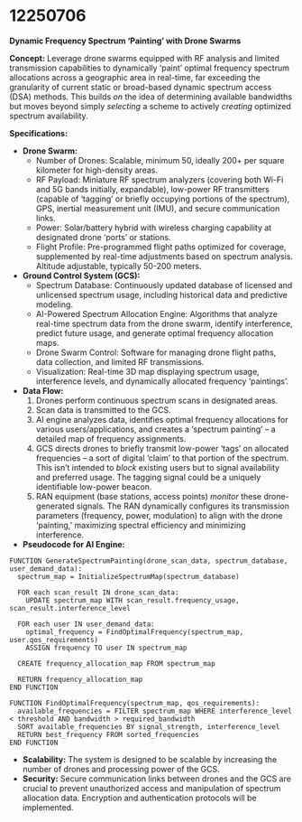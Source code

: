 # 12250706

**Dynamic Frequency Spectrum ‘Painting’ with Drone Swarms**

**Concept:** Leverage drone swarms equipped with RF analysis and limited transmission capabilities to dynamically ‘paint’ optimal frequency spectrum allocations across a geographic area in real-time, far exceeding the granularity of current static or broad-based dynamic spectrum access (DSA) methods. This builds *on* the idea of determining available bandwidths but moves beyond simply *selecting* a scheme to actively *creating* optimized spectrum availability.

**Specifications:**

*   **Drone Swarm:**
    *   Number of Drones: Scalable, minimum 50, ideally 200+ per square kilometer for high-density areas.
    *   RF Payload: Miniature RF spectrum analyzers (covering both Wi-Fi and 5G bands initially, expandable), low-power RF transmitters (capable of ‘tagging’ or briefly occupying portions of the spectrum), GPS, inertial measurement unit (IMU), and secure communication links.
    *   Power: Solar/battery hybrid with wireless charging capability at designated drone ‘ports’ or stations.
    *   Flight Profile: Pre-programmed flight paths optimized for coverage, supplemented by real-time adjustments based on spectrum analysis.  Altitude adjustable, typically 50-200 meters.
*   **Ground Control System (GCS):**
    *   Spectrum Database:  Continuously updated database of licensed and unlicensed spectrum usage, including historical data and predictive modeling.
    *   AI-Powered Spectrum Allocation Engine: Algorithms that analyze real-time spectrum data from the drone swarm, identify interference, predict future usage, and generate optimal frequency allocation maps.
    *   Drone Swarm Control:  Software for managing drone flight paths, data collection, and limited RF transmissions.
    *   Visualization:  Real-time 3D map displaying spectrum usage, interference levels, and dynamically allocated frequency ‘paintings’.
*   **Data Flow:**
    1.  Drones perform continuous spectrum scans in designated areas.
    2.  Scan data is transmitted to the GCS.
    3.  AI engine analyzes data, identifies optimal frequency allocations for various users/applications, and creates a ‘spectrum painting’ – a detailed map of frequency assignments.
    4.  GCS directs drones to briefly transmit low-power ‘tags’ on allocated frequencies – a sort of digital ‘claim’ to that portion of the spectrum. This isn’t intended to *block* existing users but to signal availability and preferred usage.  The tagging signal could be a uniquely identifiable low-power beacon.
    5.  RAN equipment (base stations, access points) *monitor* these drone-generated signals.  The RAN dynamically configures its transmission parameters (frequency, power, modulation) to align with the drone ‘painting,’ maximizing spectral efficiency and minimizing interference.
*   **Pseudocode for AI Engine:**

```
FUNCTION GenerateSpectrumPainting(drone_scan_data, spectrum_database, user_demand_data):
  spectrum_map = InitializeSpectrumMap(spectrum_database)

  FOR each scan_result IN drone_scan_data:
    UPDATE spectrum_map WITH scan_result.frequency_usage, scan_result.interference_level

  FOR each user IN user_demand_data:
    optimal_frequency = FindOptimalFrequency(spectrum_map, user.qos_requirements)
    ASSIGN frequency TO user IN spectrum_map

  CREATE frequency_allocation_map FROM spectrum_map

  RETURN frequency_allocation_map
END FUNCTION

FUNCTION FindOptimalFrequency(spectrum_map, qos_requirements):
  available_frequencies = FILTER spectrum_map WHERE interference_level < threshold AND bandwidth > required_bandwidth
  SORT available_frequencies BY signal_strength, interference_level
  RETURN best_frequency FROM sorted_frequencies
END FUNCTION
```

*   **Scalability:** The system is designed to be scalable by increasing the number of drones and processing power of the GCS.
*   **Security:** Secure communication links between drones and the GCS are crucial to prevent unauthorized access and manipulation of spectrum allocation data. Encryption and authentication protocols will be implemented.